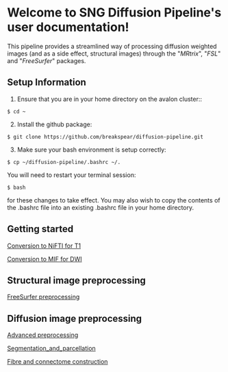 # Welcome to SNG Diffusion Pipeline's user documentation!

This pipeline provides a streamlined way of processing diffusion weighted images (and as a side effect, structural images) through the "*MRtrix*", "*FSL*" and "*FreeSurfer*" packages.

## Setup Information

1) Ensure that you are in your home directory on the avalon cluster::

  `$ cd ~`
	
2) Install the github package:

  `$ git clone https://github.com/breakspear/diffusion-pipeline.git`

3) Make sure your bash environment is setup correctly:

  `$ cp ~/diffusion-pipeline/.bashrc ~/.`

You will need to restart your terminal session:

  `$ bash`

for these changes to take effect. You may also wish to copy the contents of the .bashrc file into an existing .bashrc file in your home directory.

## Getting started

[Conversion to NiFTI for T1](docs/conversion_to_nifti.rst)

[Conversion to MIF for DWI](docs/conversion_to_mif.rst)

## Structural image preprocessing

[FreeSurfer preprocessing](docs/t1_processing_in_freesurfer.rst)

## Diffusion image preprocessing

[Advanced preprocessing](docs/advanced_preprocessing.rst)

[Segmentation_and_parcellation](docs/segmentation_and_parcellation.rst)

[Fibre and connectome construction](docs/fibre_and_connectome_construction.rst)
